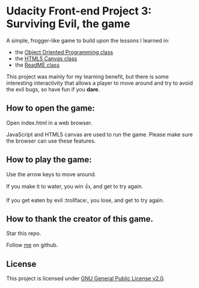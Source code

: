 # Udacity Front-end Project 3: Surviving Evil, the game

A simple, frogger-like game to build upon the lessons I learned in:

- the [Object Oriented Programming class](https://www.udacity.com/course/object-oriented-javascript--ud015)
- the [HTML5 Canvas class](https://www.udacity.com/course/html5-canvas--ud292)
- the [ReadME class](https://www.udacity.com/course/writing-readmes--ud777)

This project was mainly for my learning benefit, but there is some interesting interactivity that allows a player to move around and try to avoid the evil bugs, so have fun if you **dare**.

## How to open the game:

Open index.html in a web browser.

JavaScript and HTML5 canvas are used to run the game.  Please make sure the browser can use these features.

## How to play the game:

Use the arrow keys to move around.

If you make it to water, you win :+1:, and get to try again.

If you get eaten by evil :trollface:, you lose, and get to try again.

## How to thank the creator of this game.

Star this repo.

Follow [me](http://github.com/nicklocicero) on github.

## License

This project is licensed under [GNU General Public License v2.0](http://choosealicense.com/licenses/gpl-2.0/).
